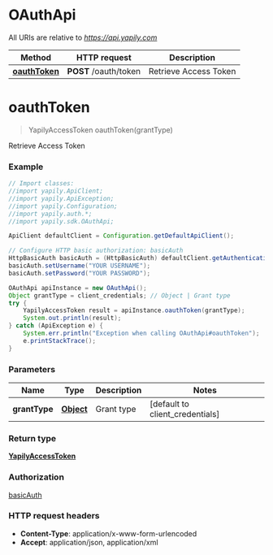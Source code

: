 # OAuthApi

All URIs are relative to *https://api.yapily.com*

Method | HTTP request | Description
------------- | ------------- | -------------
[**oauthToken**](OAuthApi.md#oauthToken) | **POST** /oauth/token | Retrieve Access Token


<a name="oauthToken"></a>
# **oauthToken**
> YapilyAccessToken oauthToken(grantType)

Retrieve Access Token

### Example
```java
// Import classes:
//import yapily.ApiClient;
//import yapily.ApiException;
//import yapily.Configuration;
//import yapily.auth.*;
//import yapily.sdk.OAuthApi;

ApiClient defaultClient = Configuration.getDefaultApiClient();

// Configure HTTP basic authorization: basicAuth
HttpBasicAuth basicAuth = (HttpBasicAuth) defaultClient.getAuthentication("basicAuth");
basicAuth.setUsername("YOUR USERNAME");
basicAuth.setPassword("YOUR PASSWORD");

OAuthApi apiInstance = new OAuthApi();
Object grantType = client_credentials; // Object | Grant type
try {
    YapilyAccessToken result = apiInstance.oauthToken(grantType);
    System.out.println(result);
} catch (ApiException e) {
    System.err.println("Exception when calling OAuthApi#oauthToken");
    e.printStackTrace();
}
```

### Parameters

Name | Type | Description  | Notes
------------- | ------------- | ------------- | -------------
 **grantType** | [**Object**](.md)| Grant type | [default to client_credentials]

### Return type

[**YapilyAccessToken**](YapilyAccessToken.md)

### Authorization

[basicAuth](../README.md#basicAuth)

### HTTP request headers

 - **Content-Type**: application/x-www-form-urlencoded
 - **Accept**: application/json, application/xml

